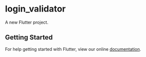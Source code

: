 # login_validator

A new Flutter project.

## Getting Started

For help getting started with Flutter, view our online
[documentation](https://flutter.io/).
